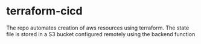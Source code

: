 # terraform-cicd

The repo automates creation of aws resources using terraform.
The state file is stored in a S3 bucket configured remotely using the backend function
